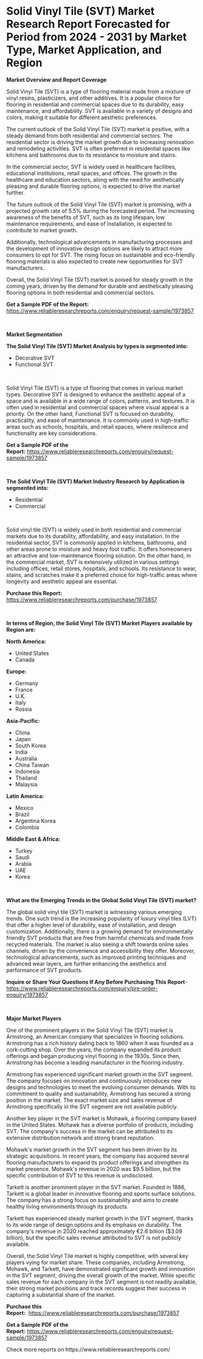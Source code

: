 <p><h1>Solid Vinyl Tile (SVT) Market Research Report Forecasted for Period from 2024 -  2031 by Market Type, Market Application, and Region</h1></p><p><strong>Market Overview and Report Coverage</strong></p>
<p><p>Solid Vinyl Tile (SVT) is a type of flooring material made from a mixture of vinyl resins, plasticizers, and other additives. It is a popular choice for flooring in residential and commercial spaces due to its durability, easy maintenance, and affordability. SVT is available in a variety of designs and colors, making it suitable for different aesthetic preferences.</p><p>The current outlook of the Solid Vinyl Tile (SVT) market is positive, with a steady demand from both residential and commercial sectors. The residential sector is driving the market growth due to increasing renovation and remodeling activities. SVT is often preferred in residential spaces like kitchens and bathrooms due to its resistance to moisture and stains.</p><p>In the commercial sector, SVT is widely used in healthcare facilities, educational institutions, retail spaces, and offices. The growth in the healthcare and education sectors, along with the need for aesthetically pleasing and durable flooring options, is expected to drive the market further.</p><p>The future outlook of the Solid Vinyl Tile (SVT) market is promising, with a projected growth rate of 5.5% during the forecasted period. The increasing awareness of the benefits of SVT, such as its long lifespan, low maintenance requirements, and ease of installation, is expected to contribute to market growth.</p><p>Additionally, technological advancements in manufacturing processes and the development of innovative design options are likely to attract more consumers to opt for SVT. The rising focus on sustainable and eco-friendly flooring materials is also expected to create new opportunities for SVT manufacturers.</p><p>Overall, the Solid Vinyl Tile (SVT) market is poised for steady growth in the coming years, driven by the demand for durable and aesthetically pleasing flooring options in both residential and commercial sectors.</p></p>
<p><strong>Get a Sample PDF of the Report:</strong> <a href="https://www.reliableresearchreports.com/enquiry/request-sample/1973857">https://www.reliableresearchreports.com/enquiry/request-sample/1973857</a></p>
<p>&nbsp;</p>
<p><strong>Market Segmentation</strong></p>
<p><strong>The Solid Vinyl Tile (SVT) Market Analysis by types is segmented into:</strong></p>
<p><ul><li>Decorative SVT</li><li>Functional SVT</li></ul></p>
<p>&nbsp;</p>
<p><p>Solid Vinyl Tile (SVT) is a type of flooring that comes in various market types. Decorative SVT is designed to enhance the aesthetic appeal of a space and is available in a wide range of colors, patterns, and textures. It is often used in residential and commercial spaces where visual appeal is a priority. On the other hand, Functional SVT is focused on durability, practicality, and ease of maintenance. It is commonly used in high-traffic areas such as schools, hospitals, and retail spaces, where resilience and functionality are key considerations.</p></p>
<p><strong>Get a Sample PDF of the Report:</strong>&nbsp;<a href="https://www.reliableresearchreports.com/enquiry/request-sample/1973857">https://www.reliableresearchreports.com/enquiry/request-sample/1973857</a></p>
<p>&nbsp;</p>
<p><strong>The Solid Vinyl Tile (SVT) Market Industry Research by Application is segmented into:</strong></p>
<p><ul><li>Residential</li><li>Commercial</li></ul></p>
<p>&nbsp;</p>
<p><p>Solid vinyl tile (SVT) is widely used in both residential and commercial markets due to its durability, affordability, and easy installation. In the residential sector, SVT is commonly applied in kitchens, bathrooms, and other areas prone to moisture and heavy foot traffic. It offers homeowners an attractive and low-maintenance flooring solution. On the other hand, in the commercial market, SVT is extensively utilized in various settings including offices, retail stores, hospitals, and schools. Its resistance to wear, stains, and scratches make it a preferred choice for high-traffic areas where longevity and aesthetic appeal are essential.</p></p>
<p><strong>Purchase this Report:</strong>&nbsp; <a href="https://www.reliableresearchreports.com/purchase/1973857">https://www.reliableresearchreports.com/purchase/1973857</a></p>
<p>&nbsp;</p>
<p><strong>In terms of Region, the Solid Vinyl Tile (SVT) Market Players available by Region are:</strong></p>
<p>
    <p> <strong> North America: </strong>
        <ul>
            <li>United States</li>
            <li>Canada</li>
        </ul>
        </p> 
    <p> <strong> Europe: </strong>
        <ul>
            <li>Germany</li>
            <li>France</li>
            <li>U.K.</li>
            <li>Italy</li>
            <li>Russia</li>
        </ul>
        </p> 
    <p> <strong> Asia-Pacific: </strong>
        <ul>
            <li>China</li>
            <li>Japan</li>
            <li>South Korea</li>
            <li>India</li>
            <li>Australia</li>
            <li>China Taiwan</li>
            <li>Indonesia</li>
            <li>Thailand</li>
            <li>Malaysia</li>
        </ul>
        </p> 
    <p> <strong> Latin America: </strong>
        <ul>
            <li>Mexico</li>
            <li>Brazil</li>
            <li>Argentina Korea</li>
            <li>Colombia</li>
        </ul>
        </p> 
    <p> <strong> Middle East & Africa: </strong>
        <ul>
            <li>Turkey</li>
            <li>Saudi</li>
            <li>Arabia</li>
            <li>UAE</li>
            <li>Korea</li>
        </ul>
    </p>
    </p>
<p>&nbsp;</p>
<p><strong>What are the Emerging Trends in the Global Solid Vinyl Tile (SVT) market?</strong></p>
<p><p>The global solid vinyl tile (SVT) market is witnessing various emerging trends. One such trend is the increasing popularity of luxury vinyl tiles (LVT) that offer a higher level of durability, ease of installation, and design customization. Additionally, there is a growing demand for environmentally friendly SVT products that are free from harmful chemicals and made from recycled materials. The market is also seeing a shift towards online sales channels, driven by the convenience and accessibility they offer. Moreover, technological advancements, such as improved printing techniques and advanced wear layers, are further enhancing the aesthetics and performance of SVT products.</p></p>
<p><strong>Inquire or Share Your Questions If Any Before Purchasing This Report</strong>- <a href="https://www.reliableresearchreports.com/enquiry/pre-order-enquiry/1973857">https://www.reliableresearchreports.com/enquiry/pre-order-enquiry/1973857</a></p>
<p>&nbsp;</p>
<p><strong>Major Market Players</strong></p>
<p><p>One of the prominent players in the Solid Vinyl Tile (SVT) market is Armstrong, an American company that specializes in flooring solutions. Armstrong has a rich history dating back to 1860 when it was founded as a cork-cutting shop. Over the years, the company expanded its product offerings and began producing vinyl flooring in the 1930s. Since then, Armstrong has become a leading manufacturer in the flooring industry.</p><p>Armstrong has experienced significant market growth in the SVT segment. The company focuses on innovation and continuously introduces new designs and technologies to meet the evolving consumer demands. With its commitment to quality and sustainability, Armstrong has secured a strong position in the market. The exact market size and sales revenue of Armstrong specifically in the SVT segment are not available publicly.</p><p>Another key player in the SVT market is Mohawk, a flooring company based in the United States. Mohawk has a diverse portfolio of products, including SVT. The company's success in the market can be attributed to its extensive distribution network and strong brand reputation.</p><p>Mohawk's market growth in the SVT segment has been driven by its strategic acquisitions. In recent years, the company has acquired several flooring manufacturers to expand its product offerings and strengthen its market presence. Mohawk's revenue in 2020 was $9.5 billion, but the specific contribution of SVT to this revenue is undisclosed.</p><p>Tarkett is another prominent player in the SVT market. Founded in 1886, Tarkett is a global leader in innovative flooring and sports surface solutions. The company has a strong focus on sustainability and aims to create healthy living environments through its products.</p><p>Tarkett has experienced steady market growth in the SVT segment, thanks to its wide range of design options and its emphasis on durability. The company's revenue in 2020 reached approximately €2.6 billion ($3.09 billion), but the specific sales revenue attributed to SVT is not publicly available.</p><p>Overall, the Solid Vinyl Tile market is highly competitive, with several key players vying for market share. These companies, including Armstrong, Mohawk, and Tarkett, have demonstrated significant growth and innovation in the SVT segment, driving the overall growth of the market. While specific sales revenue for each company in the SVT segment is not readily available, their strong market positions and track records suggest their success in capturing a substantial share of the market.</p></p>
<p><strong>Purchase this Report:</strong>&nbsp;&nbsp;<a href="https://www.reliableresearchreports.com/purchase/1973857">https://www.reliableresearchreports.com/purchase/1973857</a></p>
<p></p>
<p><strong>Get a Sample PDF of the Report:</strong>&nbsp;<a href="https://www.reliableresearchreports.com/enquiry/request-sample/1973857">https://www.reliableresearchreports.com/enquiry/request-sample/1973857</a></p>
<p>Check more reports on https://www.reliableresearchreports.com/</p>